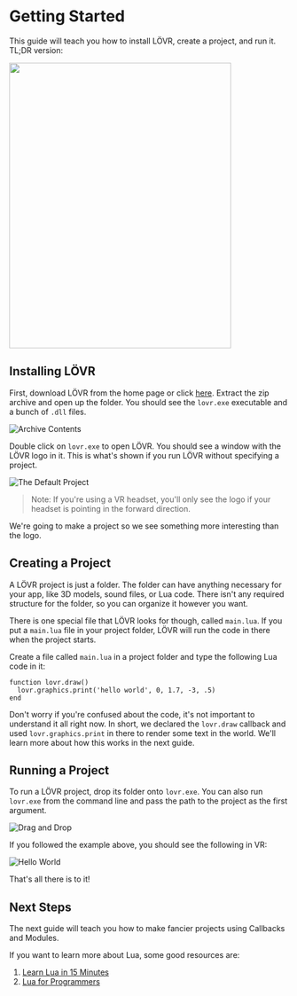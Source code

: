 Getting Started
===

This guide will teach you how to install LÖVR, create a project, and run it. TL;DR version:

<img src="https://lovr.org/static/img/gettingStarted.png" width="400" height="515" class="flat">

Installing LÖVR
---

First, download LÖVR from the home page or click [here](http://bjornbyt.es/f/lovr.zip).  Extract the
zip archive and open up the folder.  You should see the `lovr.exe` executable and a bunch of `.dll`
files.

![Archive Contents](https://lovr.org/static/img/dlls.png)

Double click on `lovr.exe` to open LÖVR.  You should see a window with the LÖVR logo in it.  This is
what's shown if you run LÖVR without specifying a project.

![The Default Project](https://lovr.org/static/img/defaultProject.png)

> Note: If you're using a VR headset, you'll only see the logo if your headset is pointing in the
> forward direction.

We're going to make a project so we see something more interesting than the logo.

Creating a Project
---

A LÖVR project is just a folder.  The folder can have anything necessary for your app, like 3D
models, sound files, or Lua code.  There isn't any required structure for the folder, so you can
organize it however you want.

There is one special file that LÖVR looks for though, called `main.lua`.  If you put a `main.lua`
file in your project folder, LÖVR will run the code in there when the project starts.

Create a file called `main.lua` in a project folder and type the following Lua code in it:

```
function lovr.draw()
  lovr.graphics.print('hello world', 0, 1.7, -3, .5)
end
```

Don't worry if you're confused about the code, it's not important to understand it all right now.
In short, we declared the `lovr.draw` callback and used `lovr.graphics.print` in there to render
some text in the world.  We'll learn more about how this works in the next guide.

Running a Project
---

To run a LÖVR project, drop its folder onto `lovr.exe`.  You can also run `lovr.exe` from the
command line and pass the path to the project as the first argument.

![Drag and Drop](https://lovr.org/static/img/dragonDrop.png)

If you followed the example above, you should see the following in VR:

![Hello World](https://lovr.org/static/img/helloWorld.png)

That's all there is to it!

Next Steps
---

The next guide will teach you how to make fancier projects using <a data-key="Callbacks_and_Modules">Callbacks and Modules</a>.

If you want to learn more about Lua, some good resources are:

1. [Learn Lua in 15 Minutes](http://tylerneylon.com/a/learn-lua/)
2. [Lua for Programmers](http://nova-fusion.com/2012/08/27/lua-for-programmers-part-1/)
